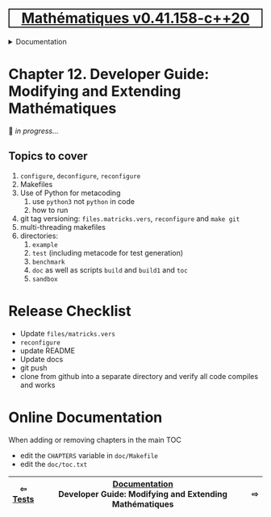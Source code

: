 [<h1 style='border: 2px solid; text-align: center'>Mathématiques v0.41.158-c++20</h1>](../../README.md)

<details>

<summary>Documentation</summary>

# [Documentation](../README.md)<br>
Chapter 1. [License](../license/README.md)<br>
Chapter 2. [About](../about/README.md)<br>
Chapter 3. [Objectives](../objectives/README.md)<br>
Chapter 4. [Status & Release Notes](../status-release/README.md)<br>
Chapter 5. [Upcoming Development](../development-schedule/README.md)<br>
Chapter 6. [Introduction with Examples](../intro/README.md)<br>
Chapter 7. [Installation](../installation/README.md)<br>
Chapter 8. [Your First Mathématiques Project](../first-project/README.md)<br>
Chapter 9. [Usage Guide: Syntax, Data Types, Functions, etc](../user-guide/README.md)<br>
Chapter 10. [Benchmarks](../benchmarks/README.md)<br>
Chapter 11. [Tests](../test/README.md)<br>
Chapter 12. _Developer Guide: Modifying and Extending Mathématiques_ <br>


</details>



# Chapter 12. Developer Guide: Modifying and Extending Mathématiques


🚧 *in progress...*

## Topics to cover

1. ```configure```, ```deconfigure```, ```reconfigure```
3. Makefiles
4. Use of Python for metacoding
   1. use `python3` not `python` in code
   2. how to run
6. git tag versioning: ```files.matricks.vers```, ```reconfigure``` and ```make git```
7. multi-threading makefiles
8. directories:
   1. ```example```
   1. ```test``` (including metacode for test generation)
   1. ```benchmark```
   1. ```doc``` as well as scripts ```build``` and ```build1``` and ```toc```
   1. ```sandbox```

# Release Checklist

* Update `files/matricks.vers`
* `reconfigure`
* update README
* Update docs
* git push
* clone from github into a separate directory and verify all code compiles and works

# Online Documentation

When adding or removing chapters in the main TOC
+ edit the `CHAPTERS` variable in `doc/Makefile`
+ edit the `doc/toc.txt`


| ⇦ <br />[Tests](../test/README.md)  | [Documentation](../README.md)<br />Developer Guide: Modifying and Extending Mathématiques<br /><img width=1000/> | ⇨ <br />   |
| ------------ | :-------------------------------: | ------------ |

